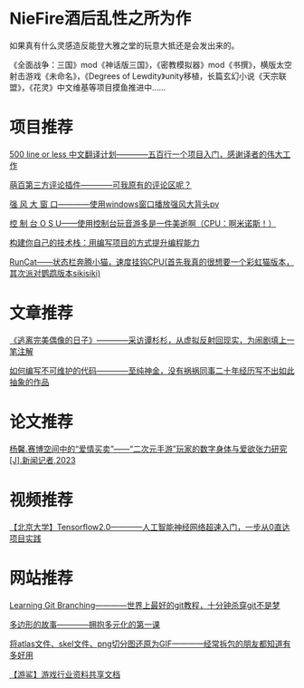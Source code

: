 # NieFire酒后乱性之所为作

如果真有什么灵感造反能登大雅之堂的玩意大抵还是会发出来的。

《全面战争：三国》mod《神话版三国》，《密教模拟器》mod《书撰》，横版太空射击游戏《未命名》，《Degrees of Lewdity》unity移植，长篇玄幻小说《天宗联盟》，《花灵》中文维基等项目摸鱼推进中……

# 项目推荐

[500 line or less 中文翻译计划————五百行一个项目入门，感谢译者的伟大工作](https://github.com/HT524/500LineorLess_CN)

[萌百第三方评论插件————可我原有的评论区呢？](https://github.com/AzumWatson/moegirl-comment)

[强 风 大 窗 口————使用windows窗口播放强风大背头pv](https://github.com/SunnyDesignor/PowerfulWindSlickedBackHairCS-LX_Improve)

[控 制 台 O S U——使用控制台玩音游多是一件美逝啊（CPU：啊米诺斯！）](https://github.com/telecomadm1145/cmania)

[构建你自己的技术栈：用编写项目的方式提升编程能力](https://github.com/codecrafters-io/build-your-own-x)

[RunCat——状态栏奔腾小猫，速度挂钩CPU(首先我真的很想要一个彩虹猫版本，其次派对鹦鹉版本sikisiki)](https://github.com/Kyome22/RunCat_for_windows)

# 文章推荐

[《逃离完美偶像的日子》————采访谭杉杉，从虚拟反射回现实，为闹剧填上一笔注解](http://zqb.cyol.com/html/2023-11/01/nw.D110000zgqnb_20231101_1-06.htm)

[如何编写不可维护的代码————至纯神金，没有祸祸同事二十年经历写不出如此抽象的作品](https://github.com/Droogans/unmaintainable-code)

# 论文推荐

[杨馨.赛博空间中的“爱情买卖”——“二次元手游”玩家的数字身体与爱欲张力研究[J].新闻记者,2023](https://kns.cnki.net/kcms2/article/abstract?v=kuqSYziLCIF-u7jSmSxDWMMv1ladWSzb4Qvz3p_E2wSOyVtB9BBsFTuG_kMQ4c09nFPFcfs3tq10nuNI62INReQ8w7JX_MIVqRtLemsFEF7y1wBpbxlWuyN4MgXUf9157-iilVsbEhY=&uniplatform=NZKPT&flag=copy)

# 视频推荐

[【北京大学】Tensorflow2.0————人工智能神经网络超速入门，一步从0直达项目实践](https://www.bilibili.com/video/BV1B7411L7Qt/?spm_id_from=333.337.search-card.all.click&vd_source=708931444aa1fe851df9ebe6c9f38fcb)

# 网站推荐

[Learning Git Branching————世界上最好的git教程，十分钟杀穿git不是梦](https://learngitbranching.js.org/?locale=zh_CN)

[多边形的故事————拥抱多元化的第一课](http://ncase.me/polygons-zh/)

[将atlas文件、skel文件、png切分图还原为GIF————经常拆包的朋友都知道有多好用](https://naganeko.pages.dev/chibi-gif/)

[【游鲨】游戏行业资料共享文档](https://365.kdocs.cn/l/ct4bcS9xHD3K?R=L1MvOTQ=)
